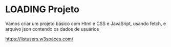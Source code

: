 # LOADING Projeto
 Vamos criar um projeto básico com Html e CSS e JavaSript, usando fetch, e arquivo json contendo os dados de usuários

https://listusers.w3spaces.com/
